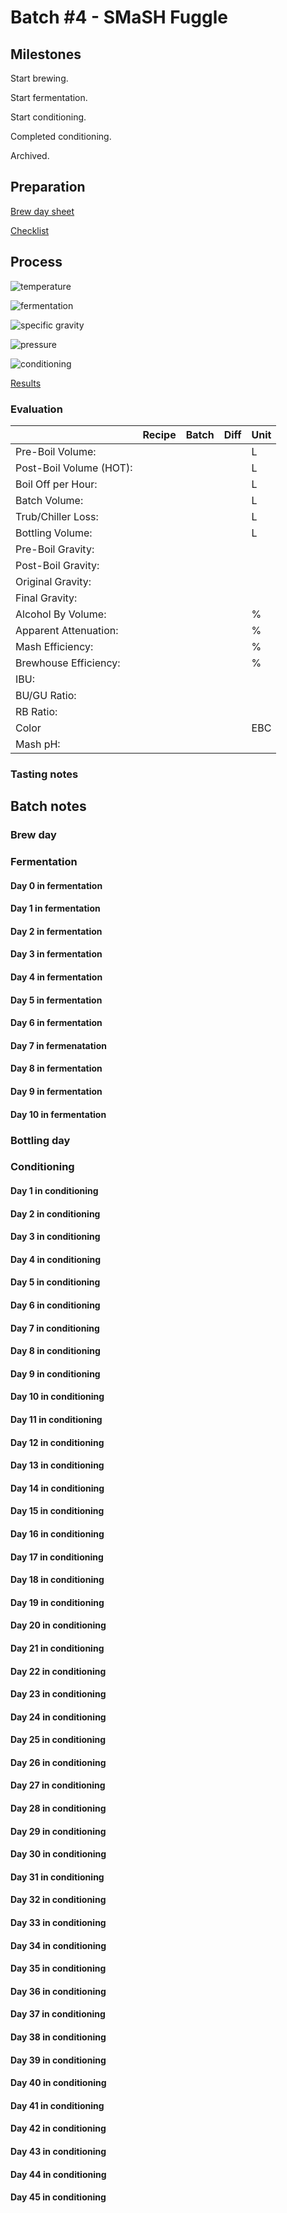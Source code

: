 # Batch #4 - SMaSH Fuggle

## Milestones

Start brewing.

Start fermentation.

Start conditioning.

Completed conditioning.

Archived.

## Preparation

[Brew day sheet](./Batch_4_04_SMaSH_Fuggle_brew_day_sheet.pdf)

[Checklist](./Batch_4_04_SMaSH_Fuggle_checklist.pdf)

## Process

![temperature](temperature.png)

![fermentation](fermentation.png)

![specific gravity](gravity.png)

![pressure](pressure.png)

![conditioning](conditioning.png)

[Results](./Batch_4_04_SMaSH_Fuggle_results.pdf)

### Evaluation

|                         | Recipe | Batch | Diff   | Unit |
|-------------------------|--------|-------|--------|------|
| Pre-Boil Volume:        |        |       |        | L    |
| Post-Boil Volume (HOT): |        |       |        | L    |
| Boil Off per Hour:      |        |       |        | L    |
| Batch Volume:           |        |       |        | L    |
| Trub/Chiller Loss:      |        |       |        | L    |
| Bottling Volume:        |        |       |        | L    |
| Pre-Boil Gravity:       |        |       |        |      |
| Post-Boil Gravity:      |        |       |        |      |
| Original Gravity:       |        |       |        |      |
| Final Gravity:          |        |       |        |      |
| Alcohol By Volume:      |        |       |        | %    |
| Apparent Attenuation:   |        |       |        | %    |
| Mash Efficiency:        |        |       |        | %    |
| Brewhouse Efficiency:   |        |       |        | %    |
| IBU:                    |        |       |        |      |
| BU/GU Ratio:            |        |       |        |      |
| RB Ratio:               |        |       |        |      |
| Color                   |        |       |        | EBC  |
| Mash pH:                |        |       |        |      |

### Tasting notes

## Batch notes

### Brew day

### Fermentation

#### Day 0 in fermentation

#### Day 1 in fermentation

#### Day 2 in fermentation

#### Day 3 in fermentation

#### Day 4 in fermentation

#### Day 5 in fermentation

#### Day 6 in fermentation

#### Day 7 in fermenatation

#### Day 8 in fermentation

#### Day 9 in fermentation

#### Day 10 in fermentation

### Bottling day

### Conditioning

#### Day 1 in conditioning

#### Day 2 in conditioning

#### Day 3 in conditioning

#### Day 4 in conditioning

#### Day 5 in conditioning

#### Day 6 in conditioning

#### Day 7 in conditioning

#### Day 8 in conditioning

#### Day 9 in conditioning

#### Day 10 in conditioning

#### Day 11 in conditioning

#### Day 12 in conditioning

#### Day 13 in conditioning

#### Day 14 in conditioning

#### Day 15 in conditioning

#### Day 16 in conditioning

#### Day 17 in conditioning

#### Day 18 in conditioning

#### Day 19 in conditioning

#### Day 20 in conditioning

#### Day 21 in conditioning

#### Day 22 in conditioning

#### Day 23 in conditioning

#### Day 24 in conditioning

#### Day 25 in conditioning

#### Day 26 in conditioning

#### Day 27 in conditioning

#### Day 28 in conditioning

#### Day 29 in conditioning

#### Day 30 in conditioning

#### Day 31 in conditioning

#### Day 32 in conditioning

#### Day 33 in conditioning

#### Day 34 in conditioning

#### Day 35 in conditioning

#### Day 36 in conditioning

#### Day 37 in conditioning

#### Day 38 in conditioning

#### Day 39 in conditioning

#### Day 40 in conditioning

#### Day 41 in conditioning

#### Day 42 in conditioning

#### Day 43 in conditioning

#### Day 44 in conditioning

#### Day 45 in conditioning

